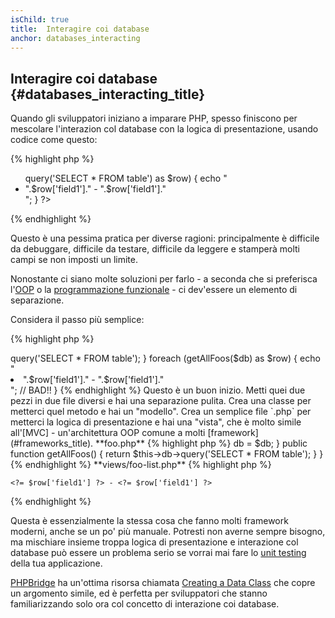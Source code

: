 ```yaml
---
isChild: true
title:  Interagire coi database
anchor: databases_interacting
---
```


## Interagire coi database {#databases_interacting_title}

Quando gli sviluppatori iniziano a imparare PHP, spesso finiscono per mescolare l'interazion col database con la logica
di presentazione, usando codice come questo:

{% highlight php %}
<ul>
<?php
foreach ($db->query('SELECT * FROM table') as $row) {
    echo "<li>".$row['field1']." - ".$row['field1']."</li>";
}
?>
</ul>
{% endhighlight %}

Questo è una pessima pratica per diverse ragioni: principalmente è difficile da debuggare, difficile da testare,
difficile da leggere e stamperà molti campi se non imposti un limite.

Nonostante ci siano molte soluzioni per farlo - a seconda che si preferisca l'[OOP](/#object-oriented-programming) o la
[programmazione funzionale](/#functional-programming) - ci dev'essere un elemento di separazione.

Considera il passo più semplice:

{% highlight php %}
<?php
function getAllFoos($db) {
    return $db->query('SELECT * FROM table');
}

foreach (getAllFoos($db) as $row) {
    echo "<li>".$row['field1']." - ".$row['field1']."</li>"; // BAD!!
}
{% endhighlight %}

Questo è un buon inizio. Metti quei due pezzi in due file diversi e hai una separazione pulita.

Crea una classe per metterci quel metodo e hai un "modello". Crea un semplice file `.php` per metterci la logica di
presentazione e hai una "vista", che è molto simile all'[MVC] - un'architettura OOP comune a molti
[framework](#frameworks_title).

**foo.php**

{% highlight php %}
<?php

$db = new PDO('mysql:host=localhost;dbname=testdb;charset=utf8', 'username', 'password');

// Rendi disponibile il tuo modello
include 'models/FooModel.php';

// Crea un'istanza
$fooList = new FooModel($db);

// Mostra una vista
include 'views/foo-list.php';
{% endhighlight %}


**models/FooModel.php**

{% highlight php %}
<?php
class Foo()
{
    protected $db;

    public function __construct(PDO $db)
    {
        $this->db = $db;
    }

    public function getAllFoos() {
        return $this->db->query('SELECT * FROM table');
    }
}
{% endhighlight %}

**views/foo-list.php**

{% highlight php %}
<? foreach ($fooList as $row): ?>
    <?= $row['field1'] ?> - <?= $row['field1'] ?>
<? endforeach ?>
{% endhighlight %}

Questa è essenzialmente la stessa cosa che fanno molti framework moderni, anche se un po' più manuale. Potresti non
averne sempre bisogno, ma mischiare insieme troppa logica di presentazione e interazione col database può essere un
problema serio se vorrai mai fare lo [unit testing](/#unit-testing) della tua applicazione.

[PHPBridge] ha un'ottima risorsa chiamata [Creating a Data Class] che copre un argomento simile, ed è perfetta per
sviluppatori che stanno familiarizzando solo ora col concetto di interazione coi database.

[MVC]: http://code.tutsplus.com/tutorials/mvc-for-noobs--net-10488
[PHPBridge]: http://phpbridge.org/
[Creating a Data Class]: http://phpbridge.org/intro-to-php/creating_a_data_class
